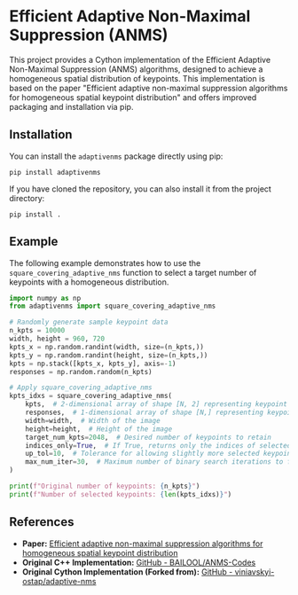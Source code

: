 # Efficient Adaptive Non-Maximal Suppression (ANMS)

This project provides a Cython implementation of the Efficient Adaptive Non-Maximal Suppression (ANMS) algorithms, designed to achieve a homogeneous spatial distribution of keypoints. This implementation is based on the paper "Efficient adaptive non-maximal suppression algorithms for homogeneous spatial keypoint distribution" and offers improved packaging and installation via pip.

## Installation

You can install the `adaptivenms` package directly using pip:

```shell
pip install adaptivenms
```

If you have cloned the repository, you can also install it from the project directory:

```shell
pip install .
```

## Example

The following example demonstrates how to use the `square_covering_adaptive_nms` function to select a target number of keypoints with a homogeneous distribution.

```python
import numpy as np
from adaptivenms import square_covering_adaptive_nms

# Randomly generate sample keypoint data
n_kpts = 10000
width, height = 960, 720
kpts_x = np.random.randint(width, size=(n_kpts,))
kpts_y = np.random.randint(height, size=(n_kpts,))
kpts = np.stack([kpts_x, kpts_y], axis=-1)
responses = np.random.random(n_kpts)

# Apply square_covering_adaptive_nms
kpts_idxs = square_covering_adaptive_nms(
    kpts,  # 2-dimensional array of shape [N, 2] representing keypoint coordinates (x, y)
    responses,  # 1-dimensional array of shape [N,] representing keypoint responses (e.g., cornerness scores)
    width=width,  # Width of the image
    height=height,  # Height of the image
    target_num_kpts=2048,  # Desired number of keypoints to retain
    indices_only=True,  # If True, returns only the indices of selected keypoints; otherwise, returns the selected keypoints themselves
    up_tol=10,  # Tolerance for allowing slightly more selected keypoints than target_num_kpts
    max_num_iter=30,  # Maximum number of binary search iterations to find the optimal suppression radius
)

print(f"Original number of keypoints: {n_kpts}")
print(f"Number of selected keypoints: {len(kpts_idxs)}")
```

## References

* **Paper:** [Efficient adaptive non-maximal suppression algorithms for homogeneous spatial keypoint distribution](https://www.researchgate.net/publication/323388062_Efficient_adaptive_non-maximal_suppression_algorithms_for_homogeneous_spatial_keypoint_distribution)
* **Original C++ Implementation:** [GitHub - BAILOOL/ANMS-Codes](https://github.com/BAILOOL/ANMS-Codes)
* **Original Cython Implementation (Forked from):** [GitHub - viniavskyi-ostap/adaptive-nms](https://github.com/viniavskyi-ostap/adaptive-nms)